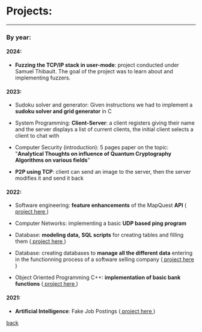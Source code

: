 # Projects:
* * * 

### By year:

#### 2024:

* **Fuzzing the TCP/IP stack in user-mode**: project conducted under Samuel Thibault. The goal of the project was to learn about and implementing fuzzers.

#### 2023:

* Sudoku solver and generator: Given instructions we had to implement a **sudoku solver and grid generator** in C

* System Programming: **Client-Server**: a client registers giving their name and the server displays a list of current clients, the initial client selects a client to chat with

* Computer Security (introduction): 5 pages paper on the topic: "**Analytical Thoughts on influence of Quantum Cryptography Algorithms on various fields**"

* **P2P using TCP**: client can send an image to the server, then the server modifies it and send it back

#### 2022:

* Software engineering: **feature enhancements** of the MapQuest **API** (<a href="https://github.com/jcmerle/MapQuest-REST-API" > project here </a>)

* Computer Networks: implementing a basic **UDP based ping program**

* Database: **modeling data,** **SQL scripts** for creating tables and filling them (<a href="https://github.com/maeliech/database/blob/main/MIDTERM_CHANPENG.ipynb"  > project here </a>)

* Database: creating databases to **manage all the different data** entering in the functionning process of a software selling company (<a href="https://github.com/maeliech/DB_Group"  > project here </a>)

* Object Oriented Programming C++: **implementation of basic bank functions** (<a href="https://github.com/maeliech/IGS2130_2022/tree/main/assignments"  > project here </a>)

#### 2021: 

* **Artificial Intelligence**: Fake Job Postings (<a href="https://github.com/maeliech/Bachelor2020_2022/blob/main/ArtificialIntelligence/ANN_L2_AI.ipynb" > project here </a>)

[back](./)
